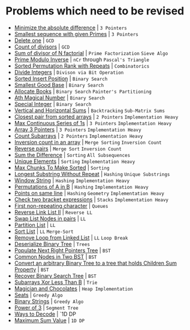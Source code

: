 # Problems which need to be revised

- [Minimize the absolute difference](Day-23/CW_2.py) | `3 Pointers`
- [Smallest sequence with given Primes](Day-23/CW_4.py) | `3 Pointers`
- [Delete one](Day-31/CW_3.py) | `GCD`
- [Count of divisors](Day-31/CW_5.py) | `GCD`
- [Sum of divisor of N factorial](Day-32/CW_5.py) | `Prime Factorization` `Sieve Algo`
- [Prime Modulo Inverse](Day-33/CW_5.1.py) | `nCr` through `Pascal's Triangle`
- [Sorted Permutation Rank with Repeats](Day-34/CW_1.py) | `Combinatorics`
- [Divide Integers](Day-35/HW_1.py) | `Divison via Bit Operation`
- [Sorted Insert Position](Day-36/CW_4.py) | `Binary Search`
- [Smallest Good Base](Day-37/CW_2.py) | `Binary Search`
- [Allocate Books](Day-37/CW_3.py) | `Binary Search` `Painter's Partitioning`
- [Ath Magical Number](Day-37/CW_4.py) | `Binary Search`
- [Special Integer](Day-37/CW_5.py) | `Binary Search`
- [Vertical and Horizontal Sums](Day-39/HW_2.py) | `Backtracking` `Sub-Matrix Sums`
- [Closest pair from sorted arrays](Day-40/HW_1.py) | `2 Pointers` `Implementation Heavy`
- [Max Continuous Series of 1s](Day-40/HW_2.py) | `3 Pointers` `Implementation Heavy`
- [Array 3 Pointers](Day-40/HW_3.py) | `3 Pointers` `Implementation Heavy`
- [Count Subarrays](Day-40/HW_4.py) | `2 Pointers` `Implementation Heavy`
- [Inversion count in an array](Day-41/CW_3.py) | `Merge Sorting` `Inversion Count`
- [Reverse pairs](Day-41/HW_3.py) | `Merge Sort` `Inversion Count`
- [Sum the Difference](Day-42/CW_3.py) | `Sorting` `All Subsequences`
- [Unique Elements](Day-42/HW_4.py) | `Sorting` `Implementation Heavy`
- [Max Chunks To Make Sorted](Day-42/HW_1.py) | `Sorting`
- [Longest Substring Without Repeat](Day-43/HW_2.py) | `Hashing` `Unique Substrings`
- [Window String](Day-43/HW_3.py) | `Hashing` `Implementation Heavy`
- [Permutations of A in B](Day-43/HW_4.py) | `Hashing` `Implementation Heavy`
- [Points on same line](Day-44/CW_2.py) | `Hashing` `Geometry` `Implementation Heavy`
- [Check two bracket expressions](python/Day-50/HW_4.py) | `Stacks` `Implementation Heavy`
- [First non-repeating character](python/Day-52/CW_3.py) | `Queues`
- [Reverse Link List II](python/Day-53/HW_1.py) | `Reverse LL`
- [Swap List Nodes in pairs](python/Day-53/HW_1.py) | `LL`
- [Partition List](python/Day-54/CW_3.py) | `LL`
- [Sort List](python/Day-54/CW_4.py) | `LL` `Merge-Sort`
- [Remove Loop from Linked List](python/Day-54/CW_5.py) | `LL` `Loop Break`
- [Deserialize Binary Tree](python/Day-58/HW_1.py) | `Trees`
- [Populate Next Right Pointers Tree](python/Day-59/CW_5.py) | `BST`
- [Common Nodes in Two BST](python/Day-59/HW_1.py) | `BST`
- [Convert an arbitrary Binary Tree to a tree that holds Children Sum Property](python/Day-61/CW_1.py) | `BST`
- [Recover Binary Search Tree](python/Day-61/CW_3.py) | `BST`
- [Subarrays Xor Less Than B](python/Day-63/HW_4.py) | `Trie`
- [Magician and Chocolates](python/Day-64/CW_4.py) | `Heap Implementation`
- [Seats](python/Day-66/CW_2.py) | `Greedy Algo`
- [Binary Strings](python/Day-66/HW_1.py) | `Greedy Algo`
- [Power of 3](python/Day-68/HW_3.py) | `Segment Tree`
- [Ways to Decode](python/Day-69/HW_1.py) | `1D DP
- [Maximum Sum Value](python/Day-69/HW_4.py) | `1D DP`
